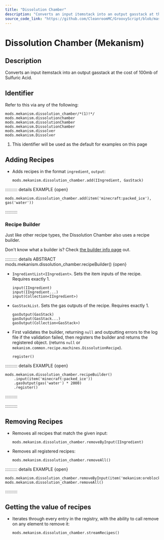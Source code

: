 ```yaml
---
title: "Dissolution Chamber"
description: "Converts an input itemstack into an output gasstack at the cost of 100mb of Sulfuric Acid."
source_code_link: "https://github.com/CleanroomMC/GroovyScript/blob/master/src/main/java/com/cleanroommc/groovyscript/compat/mods/mekanism/DissolutionChamber.java"
---
```


# Dissolution Chamber (Mekanism)

## Description

Converts an input itemstack into an output gasstack at the cost of 100mb of Sulfuric Acid.

## Identifier

Refer to this via any of the following:

```groovy:no-line-numbers {1}
mods.mekanism.dissolution_chamber/*(1)!*/
mods.mekanism.dissolutionchamber
mods.mekanism.dissolutionChamber
mods.mekanism.DissolutionChamber
mods.mekanism.dissolver
mods.mekanism.Dissolver
```

1. This identifier will be used as the default for examples on this page

## Adding Recipes

- Adds recipes in the format `ingredient`, `output`:

    ```groovy:no-line-numbers
    mods.mekanism.dissolution_chamber.add(IIngredient, GasStack)
    ```

:::::::::: details EXAMPLE {open}
```groovy:no-line-numbers
mods.mekanism.dissolution_chamber.add(item('minecraft:packed_ice'), gas('water'))
```

::::::::::

### Recipe Builder

Just like other recipe types, the Dissolution Chamber also uses a recipe builder.

Don't know what a builder is? Check [the builder info page](../../../groovy/builder.md) out.

:::::::::: details ABSTRACT mods.mekanism.dissolution_chamber.recipeBuilder() {open}
- `IngredientList<IIngredient>`. Sets the item inputs of the recipe. Requires exactly 1.

    ```groovy:no-line-numbers
    input(IIngredient)
    input(IIngredient...)
    input(Collection<IIngredient>)
    ```

- `GasStackList`. Sets the gas outputs of the recipe. Requires exactly 1.

    ```groovy:no-line-numbers
    gasOutput(GasStack)
    gasOutput(GasStack...)
    gasOutput(Collection<GasStack>)
    ```

- First validates the builder, returning `null` and outputting errors to the log file if the validation failed, then registers the builder and returns the registered object. (returns `null` or `mekanism.common.recipe.machines.DissolutionRecipe`).

    ```groovy:no-line-numbers
    register()
    ```

:::::::::: details EXAMPLE {open}
```groovy:no-line-numbers
mods.mekanism.dissolution_chamber.recipeBuilder()
    .input(item('minecraft:packed_ice'))
    .gasOutput(gas('water') * 2000)
    .register()
```

::::::::::

::::::::::

## Removing Recipes

- Removes all recipes that match the given input:

    ```groovy:no-line-numbers
    mods.mekanism.dissolution_chamber.removeByInput(IIngredient)
    ```

- Removes all registered recipes:

    ```groovy:no-line-numbers
    mods.mekanism.dissolution_chamber.removeAll()
    ```

:::::::::: details EXAMPLE {open}
```groovy:no-line-numbers
mods.mekanism.dissolution_chamber.removeByInput(item('mekanism:oreblock:0'))
mods.mekanism.dissolution_chamber.removeAll()
```

::::::::::

## Getting the value of recipes

- Iterates through every entry in the registry, with the ability to call remove on any element to remove it:

    ```groovy:no-line-numbers
    mods.mekanism.dissolution_chamber.streamRecipes()
    ```
